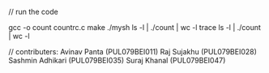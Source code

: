 // run the code 

 gcc -o count countrc.c
  make 
  ./mysh
 ls -l | ./count | wc -l
 trace ls -l | ./count | wc -l 



// contributers:
Avinav Panta       (PUL079BEI011)
Raj Sujakhu        (PUL079BEI028)
Sashmin Adhikari   (PUL079BEI035)
Suraj Khanal       (PUL079BEI047)
